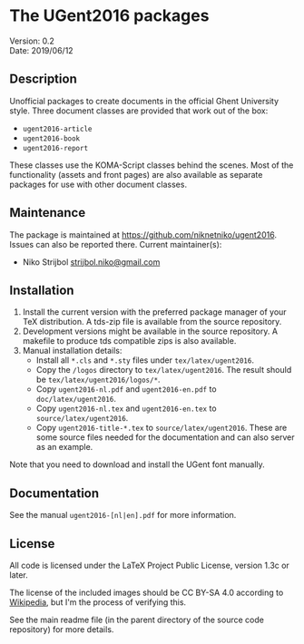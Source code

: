 # The UGent2016 packages

Version: 0.2   
Date: 2019/06/12

## Description

Unofficial packages to create documents in the official Ghent University style. Three document classes are provided that work out of the box:

- `ugent2016-article`
- `ugent2016-book`
- `ugent2016-report`

These classes use the KOMA-Script classes behind the scenes. Most of the functionality (assets and front pages) are also available as separate packages for use with other document classes.

## Maintenance

The package is maintained at https://github.com/niknetniko/ugent2016. Issues can also be reported there.
Current maintainer(s):

- Niko Strijbol <strijbol.niko@gmail.com>

## Installation

1. Install the current version with the preferred package manager of your TeX distribution. A tds-zip file is available from the source repository.
2. Development versions might be available in the source repository. A makefile to produce tds compatible zips is also available.
3. Manual installation details:
    - Install all `*.cls` and `*.sty` files under `tex/latex/ugent2016`.
    - Copy the `/logos` directory to `tex/latex/ugent2016`. The result should be `tex/latex/ugent2016/logos/*`.
    - Copy `ugent2016-nl.pdf` and `ugent2016-en.pdf` to `doc/latex/ugent2016`.
    - Copy `ugent2016-nl.tex` and `ugent2016-en.tex` to `source/latex/ugent2016`.
    - Copy `ugent2016-title-*.tex` to `source/latex/ugent2016`. These are some source files needed for the documentation and can also server as an example.
    
Note that you need to download and install the UGent font manually.

## Documentation

See the manual `ugent2016-[nl|en].pdf` for more information.

## License

All code is licensed under the LaTeX Project Public License, version 1.3c or later.

The license of the included images should be CC BY-SA 4.0 according to [Wikipedia](https://commons.wikimedia.org/wiki/File:Logo_UGent_NL_RGB_2400_kleur-op-wit.png), but I'm the process of verifying this.

See the main readme file (in the parent directory of the source code repository) for more details.